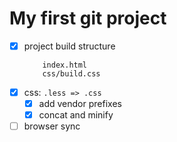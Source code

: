 # My first git project

- [x] project build structure
    ``` 
        index.html
        css/build.css
    ```
- [x] css: `.less => .css`
   - [x] add vendor prefixes
   - [x] concat and minify
- [ ] browser sync
